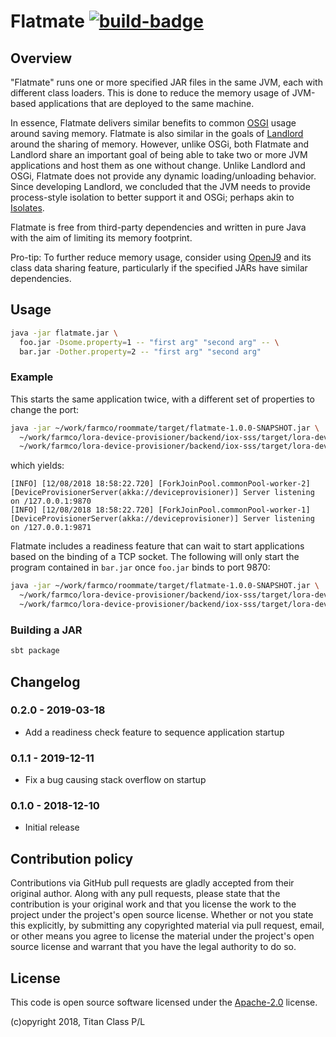 # Flatmate [![build-badge][]][build]

[build]:                 https://circleci.com/gh/landlord/flatmate
[build-badge]:           https://circleci.com/gh/landlord/flatmate.svg?style=shield

## Overview

"Flatmate" runs one or more specified JAR files in the same JVM, each with different class loaders. This is done to reduce the memory usage of JVM-based applications that are deployed to the same machine.

In essence, Flatmate delivers similar benefits to common [OSGI](https://www.osgi.org/) usage around saving memory. Flatmate is also similar in the goals of [Landlord](https://github.com/landlord/landlord) around the sharing of memory. However, unlike OSGi, both Flatmate and Landlord share an important goal of being able to take two or more JVM applications and host them as one without change. Unlike Landlord and OSGi, Flatmate does not provide any dynamic loading/unloading behavior. Since developing Landlord, we concluded that the JVM needs to provide process-style isolation to better support it and OSGi; perhaps akin to [Isolates](https://en.wikipedia.org/wiki/Application_Isolation_API).

Flatmate is free from third-party dependencies and written in pure Java with the aim of limiting its memory footprint.

Pro-tip: To further reduce memory usage, consider using [OpenJ9](https://www.eclipse.org/openj9/) and its class data sharing feature, particularly if the specified JARs have similar dependencies.

## Usage

```bash
java -jar flatmate.jar \
  foo.jar -Dsome.property=1 -- "first arg" "second arg" -- \
  bar.jar -Dother.property=2 -- "first arg" "second arg"
```

### Example

This starts the same application twice, with a different set of properties to change the port:

```bash
java -jar ~/work/farmco/roommate/target/flatmate-1.0.0-SNAPSHOT.jar \
  ~/work/farmco/lora-device-provisioner/backend/iox-sss/target/lora-device-provisioner-iox-sss-0.1.0-SNAPSHOT.jar -Dstreambed.http-server.bind.port=9870 -- -- \
  ~/work/farmco/lora-device-provisioner/backend/iox-sss/target/lora-device-provisioner-iox-sss-0.1.0-SNAPSHOT.jar -Dstreambed.http-server.bind.port=9871
```

which yields:

```
[INFO] [12/08/2018 18:58:22.720] [ForkJoinPool.commonPool-worker-2] [DeviceProvisionerServer(akka://deviceprovisioner)] Server listening on /127.0.0.1:9870
[INFO] [12/08/2018 18:58:22.720] [ForkJoinPool.commonPool-worker-1] [DeviceProvisionerServer(akka://deviceprovisioner)] Server listening on /127.0.0.1:9871
```

Flatmate includes a readiness feature that can wait to start applications based on the binding of a TCP socket. The following will only start the program contained in `bar.jar` once `foo.jar` binds to port 9870:

```bash
java -jar ~/work/farmco/roommate/target/flatmate-1.0.0-SNAPSHOT.jar \
  ~/work/farmco/lora-device-provisioner/backend/iox-sss/target/lora-device-provisioner-iox-sss-0.1.0-SNAPSHOT.jar -Dstreambed.http-server.bind.port=9870 -- -- \
  ~/work/farmco/lora-device-provisioner/backend/iox-sss/target/lora-device-provisioner-iox-sss-0.1.0-SNAPSHOT.jar -ready tcp://localhost:9870 -Dstreambed.http-server.bind.port=9871
```

### Building a JAR

```bash
sbt package
```
## Changelog

### 0.2.0 - 2019-03-18

* Add a readiness check feature to sequence application startup

### 0.1.1 - 2019-12-11

* Fix a bug causing stack overflow on startup

### 0.1.0 - 2018-12-10

* Initial release

## Contribution policy

Contributions via GitHub pull requests are gladly accepted from their original author. Along with
any pull requests, please state that the contribution is your original work and that you license
the work to the project under the project's open source license. Whether or not you state this
explicitly, by submitting any copyrighted material via pull request, email, or other means you
agree to license the material under the project's open source license and warrant that you have the
legal authority to do so.

## License

This code is open source software licensed under the
[Apache-2.0](http://www.apache.org/licenses/LICENSE-2.0) license.

(c)opyright 2018, Titan Class P/L
